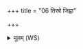 +++
title = "06 तिस्रो जिह्वा"

+++
<details><summary>मूलम् (WS)</summary>

तिस्रो जिह्वा वरुणस्यान्तर्दीद्यत्यासनि ।  
तासां या मध्ये राजति सा वशा दुष्प्रतिग्रहा॥ ८ ॥  
चतुर्धा रेतो अभवद् वशायाः आपस्तुरीयं अमृतं तुरीयं यज्ञस्तुरीयं पशवस्तुरीयम्।  
य एवं विद्यात् स वशां प्रति गृह्णीयात्॥ ९ ॥  
वशा द्यौर्वशा पृथिवी वशा विष्णुः प्रजापतिः।  
वशाया दुग्धमपिबन् साध्या वसवश्व ये ॥ १० ॥
</details>